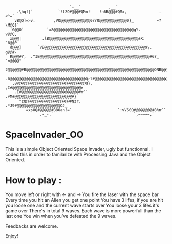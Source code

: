                                 `-__`            .__`                                      
         .\hqf|`           `!lZQ#@@@#QMn!    !n6B@@@#QMx,              .<^=`               
        vB@Q]=>v.        ,VQ@@@@@@@@@@@@@0rr0@@@@@@@@@@@@0}_          ~?\M@Q}`             
      `G@@O`          `x8@@@@@@@@@@@@@@@@@@@@@@@@@@@@@@@@@@@gY.           v@@Q,            
      x@@@|         .lB@@@@@@@@@@@@@@@@@@@@@@@@@@@@@@@@@@@@@@@#X:         `8@@P            
      d@@@]       `VB@@@@@@@@@@@@@@@@@@@@@@@@@@@@@@@@@@@@@@@@@@@@9\.       g@@#-           
      R@@@#Y,  .^IB@@@@@@@@@@@@@@@@@@@@@@@@@@@@@@@@@@@@@@@@@@@@@@@@#G?_  `n@@@@"           
      2@@@@@@#B@@@@@@@@@@@@@@@@@@@@@@@@@@@@@@@@@@@@@@@@@@@@@@@@@@@@@@@@QNB@@@@Q.           
      .0@@@@@@@@@@@@@@@@@@@@@@@@@@@@@@@@@Qrl#@@@@@@@@@@@@@@@@@@@@@@@@@@@@@@@@@x            
       ,8@@@@@@@@@@@@@@@@@@@@@@@@@@@@@@Q}.  ,I#@@@@@@@@@@@@@@@@@@@@@@@@@@@@@@e             
        .I#@@@@@@@@@@@@@@@@@@@@@@@@@#m^`      .vM#@@@@@@@@@@@@@@@@@@@@@@@@@#}`             
          "zQ@@@@@@@@@@@@@@@@@@@#Nzr.            .*J9#@@@@@@@@@@@@@@@@@@@QJ_               
             =xsOQ#@@@@@#B8Oan?=`                    `:vVS0Q#@@@@@@@#8%n^`                 
                   .-_-.`                                   `,=~~~=,`                      




# SpaceInvader_OO

This is a simple Object Oriented Space Invader, ugly but functionnal. I coded this in order to familarize with Processing Java and the Object Oriented.

How to play : 
==============

  You move left or right with ← and →
  You fire the laser with the space bar
  Every time you hit an Alien you get one point
  You have 3 lifes, if you are hit you loose one and the current wave starts over
  You loose your 3 lifes it's game over
  There's in total 9 waves. Each wave is more powerfull than the last one
  You win when you've defeated the 9 waves. 

  Feedbacks are welcome.

  Enjoy!
  

